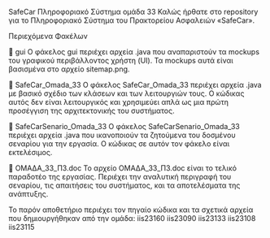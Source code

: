 SafeCar Πληροφοριακό Σύστημα ομάδα 33
Καλώς ήρθατε στο repository για το Πληροφοριακό Σύστημα του Πρακτορείου Ασφαλειών «SafeCar».

Περιεχόμενα Φακέλων


📂 gui
Ο φάκελος gui περιέχει αρχεία .java που αναπαριστούν τα mockups του γραφικού περιβάλλοντος χρήστη (UI). Τα mockups αυτά είναι βασισμένα στο αρχείο sitemap.png.

📂 SafeCar_Omada_33
Ο φάκελος SafeCar_Omada_33 περιέχει αρχεία .java με βασικό σχέδιο των κλάσεων και των λειτουργιών τους. Ο κώδικας αυτός δεν είναι λειτουργικός και χρησιμεύει απλά ως μια πρώτη προσέγγιση της αρχιτεκτονικής του συστήματος.

📂 SafeCarSenario_Omada_33
Ο φάκελος SafeCarSenario_Omada_33 περιέχει αρχεία .java που ικανοποιούν τα ζητούμενα του δοσμένου σεναρίου για την εργασία. Ο κώδικας σε αυτόν τον φάκελο είναι εκτελέσιμος.

📄 ΟΜΑΔΑ_33_Π3.doc
Το αρχείο ΟΜΑΔΑ_33_Π3.doc είναι το τελικό παραδοτέο της εργασίας. Περιέχει την αναλυτική περιγραφή του σεναρίου, τις απαιτήσεις του συστήματος, και τα αποτελέσματα της ανάπτυξης.

Το παρόν αποθετήριο περιέχει τον πηγαίο κώδικα και τα σχετικά αρχεία που δημιουργήθηκαν από την ομάδα:
iis23160
iis23090
iis23133
iis23108
iis23115
